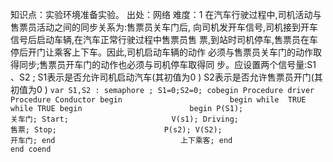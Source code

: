 知识点：实验环境准备实验。
出处：网络
难度：1
在汽车行驶过程中,司机活动与售票员活动之间的同步关系为:售票员关车门后, 向司机发开车信号,司机接到开车信号后启动车辆,在汽车正常行驶过程中售票员售
票,到站时司机停车,售票员在车停后开门让乘客上下车。因此,司机启动车辆的动作 必须与售票员关车门的动作取得同步;售票员开车门的动作也必须与司机停车取得同
步。应设置两个信号量:S1 、S2 ;
S1表示是否允许司机启动汽车(其初值为0 )
S2表示是否允许售票员开门(其初值为0 )
    ```
    var S1,S2 : semaphore ;
      S1=0;S2=0;
    cobegin
    Procedure driver             Procedure Conductor
    begin                        begin
     while  TRUE                  while TRUE
     begin                        begin
       P(S1);                       关车门;
       Start;                       V(s1);
       Driving;                     售票;
       Stop;                        P(s2);
       V(S2);                       开车门;
     end                            上下乘客;
    end                           end
    coend
    ```
    
